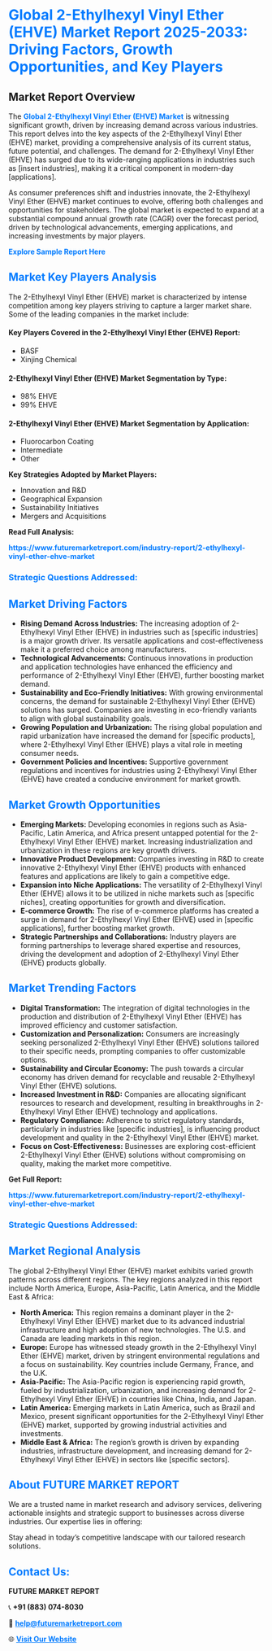 <h1 style="color: #007BFF;">Global 2-Ethylhexyl Vinyl Ether (EHVE) Market Report 2025-2033: Driving Factors, Growth Opportunities, and Key Players</h1>

<section id="overview">
<h2>Market Report Overview</h2>
<p>The <a href="https://www.futuremarketreport.com/industry-report/2-ethylhexyl-vinyl-ether-ehve-market" style="color: #007BFF; text-decoration: none;"><strong>Global 2-Ethylhexyl Vinyl Ether (EHVE) Market</strong></a> is witnessing significant growth, driven by increasing demand across various industries. This report delves into the key aspects of the 2-Ethylhexyl Vinyl Ether (EHVE) market, providing a comprehensive analysis of its current status, future potential, and challenges. The demand for 2-Ethylhexyl Vinyl Ether (EHVE) has surged due to its wide-ranging applications in industries such as [insert industries], making it a critical component in modern-day [applications].</p>
<p>As consumer preferences shift and industries innovate, the 2-Ethylhexyl Vinyl Ether (EHVE) market continues to evolve, offering both challenges and opportunities for stakeholders. The global market is expected to expand at a substantial compound annual growth rate (CAGR) over the forecast period, driven by technological advancements, emerging applications, and increasing investments by major players.</p>
</section>

<section id="overview">
<p><a href="https://www.futuremarketreport.com/request-sample/reportId=47217" style="color: #007BFF; text-decoration: none;"><strong>Explore Sample Report Here</strong></a></p>
</section>

<section id="key-players">
<h2 style="color: #007BFF;">Market Key Players Analysis</h2>
<p>The 2-Ethylhexyl Vinyl Ether (EHVE) market is characterized by intense competition among key players striving to capture a larger market share. Some of the leading companies in the market include:</p>
<h4>Key Players Covered in the 2-Ethylhexyl Vinyl Ether (EHVE) Report:</h4>
<ul><li>BASF</li><li>Xinjing Chemical</li></ul>
<h4>2-Ethylhexyl Vinyl Ether (EHVE) Market Segmentation by Type:</h4>
<ul><li>98% EHVE</li><li>99% EHVE</li></ul>

<h4>2-Ethylhexyl Vinyl Ether (EHVE) Market Segmentation by Application:</h4>
<ul><li>Fluorocarbon Coating</li><li>Intermediate</li><li>Other</li></ul>
<p><strong>Key Strategies Adopted by Market Players:</strong></p>
<ul>
<li>Innovation and R&D</li>
<li>Geographical Expansion</li>
<li>Sustainability Initiatives</li>
<li>Mergers and Acquisitions</li>
</ul>
</section>

<section>
<p><strong>Read Full Analysis: </strong></p><a href="https://www.futuremarketreport.com/industry-report/2-ethylhexyl-vinyl-ether-ehve-market" style="color: #007BFF; text-decoration: none;"><strong>https://www.futuremarketreport.com/industry-report/2-ethylhexyl-vinyl-ether-ehve-market</strong></a>
<h3 style="color: #007BFF;">Strategic Questions Addressed:</h3>
</section>

<section id="driving-factors">
<h2 style="color: #007BFF;">Market Driving Factors</h2>
<ul>
<li><strong>Rising Demand Across Industries:</strong> The increasing adoption of 2-Ethylhexyl Vinyl Ether (EHVE) in industries such as [specific industries] is a major growth driver. Its versatile applications and cost-effectiveness make it a preferred choice among manufacturers.</li>
<li><strong>Technological Advancements:</strong> Continuous innovations in production and application technologies have enhanced the efficiency and performance of 2-Ethylhexyl Vinyl Ether (EHVE), further boosting market demand.</li>
<li><strong>Sustainability and Eco-Friendly Initiatives:</strong> With growing environmental concerns, the demand for sustainable 2-Ethylhexyl Vinyl Ether (EHVE) solutions has surged. Companies are investing in eco-friendly variants to align with global sustainability goals.</li>
<li><strong>Growing Population and Urbanization:</strong> The rising global population and rapid urbanization have increased the demand for [specific products], where 2-Ethylhexyl Vinyl Ether (EHVE) plays a vital role in meeting consumer needs.</li>
<li><strong>Government Policies and Incentives:</strong> Supportive government regulations and incentives for industries using 2-Ethylhexyl Vinyl Ether (EHVE) have created a conducive environment for market growth.</li>
</ul>
</section>

<section id="growth-opportunities">
<h2 style="color: #007BFF;">Market Growth Opportunities</h2>
<ul>
<li><strong>Emerging Markets:</strong> Developing economies in regions such as Asia-Pacific, Latin America, and Africa present untapped potential for the 2-Ethylhexyl Vinyl Ether (EHVE) market. Increasing industrialization and urbanization in these regions are key growth drivers.</li>
<li><strong>Innovative Product Development:</strong> Companies investing in R&D to create innovative 2-Ethylhexyl Vinyl Ether (EHVE) products with enhanced features and applications are likely to gain a competitive edge.</li>
<li><strong>Expansion into Niche Applications:</strong> The versatility of 2-Ethylhexyl Vinyl Ether (EHVE) allows it to be utilized in niche markets such as [specific niches], creating opportunities for growth and diversification.</li>
<li><strong>E-commerce Growth:</strong> The rise of e-commerce platforms has created a surge in demand for 2-Ethylhexyl Vinyl Ether (EHVE) used in [specific applications], further boosting market growth.</li>
<li><strong>Strategic Partnerships and Collaborations:</strong> Industry players are forming partnerships to leverage shared expertise and resources, driving the development and adoption of 2-Ethylhexyl Vinyl Ether (EHVE) products globally.</li>
</ul>
</section>

<section id="trending-factors">
<h2 style="color: #007BFF;">Market Trending Factors</h2>
<ul>
<li><strong>Digital Transformation:</strong> The integration of digital technologies in the production and distribution of 2-Ethylhexyl Vinyl Ether (EHVE) has improved efficiency and customer satisfaction.</li>
<li><strong>Customization and Personalization:</strong> Consumers are increasingly seeking personalized 2-Ethylhexyl Vinyl Ether (EHVE) solutions tailored to their specific needs, prompting companies to offer customizable options.</li>
<li><strong>Sustainability and Circular Economy:</strong> The push towards a circular economy has driven demand for recyclable and reusable 2-Ethylhexyl Vinyl Ether (EHVE) solutions.</li>
<li><strong>Increased Investment in R&D:</strong> Companies are allocating significant resources to research and development, resulting in breakthroughs in 2-Ethylhexyl Vinyl Ether (EHVE) technology and applications.</li>
<li><strong>Regulatory Compliance:</strong> Adherence to strict regulatory standards, particularly in industries like [specific industries], is influencing product development and quality in the 2-Ethylhexyl Vinyl Ether (EHVE) market.</li>
<li><strong>Focus on Cost-Effectiveness:</strong> Businesses are exploring cost-efficient 2-Ethylhexyl Vinyl Ether (EHVE) solutions without compromising on quality, making the market more competitive.</li>
</ul>
</section>

<section>
<p><strong>Get Full Report: </strong></p><a href="https://www.futuremarketreport.com/industry-report/2-ethylhexyl-vinyl-ether-ehve-market" style="color: #007BFF; text-decoration: none;"><strong>https://www.futuremarketreport.com/industry-report/2-ethylhexyl-vinyl-ether-ehve-market</strong></a>
<h3 style="color: #007BFF;">Strategic Questions Addressed:</h3>
</section>


<section id="regional-analysis">
<h2 style="color: #007BFF;">Market Regional Analysis</h2>
<p>The global 2-Ethylhexyl Vinyl Ether (EHVE) market exhibits varied growth patterns across different regions. The key regions analyzed in this report include North America, Europe, Asia-Pacific, Latin America, and the Middle East & Africa:</p>
<ul>
<li><strong>North America:</strong> This region remains a dominant player in the 2-Ethylhexyl Vinyl Ether (EHVE) market due to its advanced industrial infrastructure and high adoption of new technologies. The U.S. and Canada are leading markets in this region.</li>
<li><strong>Europe:</strong> Europe has witnessed steady growth in the 2-Ethylhexyl Vinyl Ether (EHVE) market, driven by stringent environmental regulations and a focus on sustainability. Key countries include Germany, France, and the U.K.</li>
<li><strong>Asia-Pacific:</strong> The Asia-Pacific region is experiencing rapid growth, fueled by industrialization, urbanization, and increasing demand for 2-Ethylhexyl Vinyl Ether (EHVE) in countries like China, India, and Japan.</li>
<li><strong>Latin America:</strong> Emerging markets in Latin America, such as Brazil and Mexico, present significant opportunities for the 2-Ethylhexyl Vinyl Ether (EHVE) market, supported by growing industrial activities and investments.</li>
<li><strong>Middle East & Africa:</strong> The region’s growth is driven by expanding industries, infrastructure development, and increasing demand for 2-Ethylhexyl Vinyl Ether (EHVE) in sectors like [specific sectors].</li>
</ul>
</section>

<footer>
<h2 style="color: #007BFF;">About FUTURE MARKET REPORT</h2>
<p>We are a trusted name in market research and advisory services, delivering actionable insights and strategic support to businesses across diverse industries. Our expertise lies in offering:</p>

<p>Stay ahead in today’s competitive landscape with our tailored research solutions.</p>

<h2 style="color: #007BFF;">Contact Us:</h2>
<p><strong>FUTURE MARKET REPORT</strong></p>
<p>📞 <strong>+91 (883) 074-8030</strong></p>
<p>📧 <strong><a href="mailto:help@futuremarketreport.com" style="color: #007BFF;">help@futuremarketreport.com</a></strong></p>
<p>🌐 <strong><a href="https://www.futuremarketreport.com/" style="color: #007BFF;">Visit Our Website</a></strong></p>
</footer>